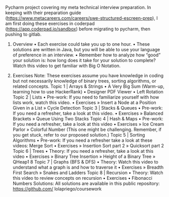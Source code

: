 Pycharm project covering my meta technical interview preparation.
In keeping with their preparation guide
(https://www.metacareers.com/careers/swe-structured-escreen-prep),
I am first doing these exercises in coderpad
(https://app.coderpad.io/sandbox)
before migrating to pycharm, then pushing to gitlab.


1. Overview
• Each exercise could take you up to one hour.
• These solutions are written in Java, but you will be able to use your language
of preference in an interview.
• Remember how to analyze how “good” your solution is: how long does it take
for your solution to complete? Watch this video to get familiar with Big O
Notation.

2. Exercises
Note: These exercises assume you have knowledge in coding but not necessarily
knowledge of binary trees, sorting algorithms, or related concepts.
Topic 1 | Arrays & Strings
• A Very Big Sum (Warm-up, learning how to use HackerRank)
• Designer PDF Viewer
• Left Rotation
Topic 2 | Lists
• Pre-work: If you need to familiarize yourself with how lists work, watch this
video.
• Exercises
» Insert a Node at a Position Given in a List
» Cycle Detection
Topic 3 | Stacks & Queues
• Pre-work: If you need a refresher, take a look at this video.
• Exercises
» Balanced Brackets
» Queue Using Two Stacks
Topic 4 | Hash & Maps
• Pre-work: If you need a refresher, take a look at this video
• Exercises
» Ice Cream Parlor
» Colorful Number (This one might be challenging. Remember, if you get
stuck, refer to our proposed solution.)
Topic 5 | Sorting Algorithms
• Pre-work: If you need a refresher take a look at these videos: Merge Sort
• Exercises
» Insertion Sort part 2
» Quicksort part 2
Topic 6 | Trees
• Theory: If you need a refresher, take a look at this video
• Exercises
» Binary Tree Insertion
» Height of a Binary Tree
» QHeap1
8
Topic 7 | Graphs (BFS & DFS)
• Theory: Watch this video to understand what a graph is and how to traverse it
• Exercises
» Breadth First Search
» Snakes and Ladders
Topic 8 | Recursion
• Theory: Watch this video to review concepts on recursion
• Exercises
• Fibonacci Numbers
Solutions: All solutions are available in this public repository: https://github.com/
lolapriego/coursework